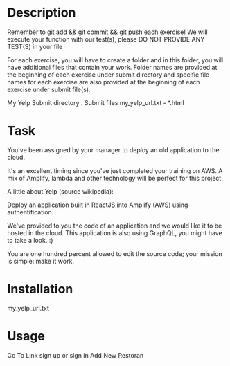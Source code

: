 # Description

Remember to git add && git commit && git push each exercise!
We will execute your function with our test(s), please DO NOT PROVIDE ANY TEST(S) in your file

For each exercise, you will have to create a folder and in this folder, you will have additional files that contain your work. Folder names are provided at the beginning of each exercise under submit directory and specific file names for each exercise are also provided at the beginning of each exercise under submit file(s).

My Yelp Submit directory . Submit files my_yelp_url.txt - *.html

# Task

You've been assigned by your manager to deploy an old application to the cloud.

It's an excellent timing since you've just completed your training on AWS. A mix of Amplify, lambda and other technology will be perfect for this project.

A little about Yelp (source wikipedia):

Deploy an application built in ReactJS into Amplify (AWS) using authentification.

We've provided to you the code of an application and we would like it to be hosted in the cloud. This application is also using GraphQL, you might have to take a look. :)

You are one hundred percent allowed to edit the source code; your mission is simple: make it work.

# Installation

my_yelp_url.txt

# Usage
Go To Link
sign up or sign in
Add New Restoran